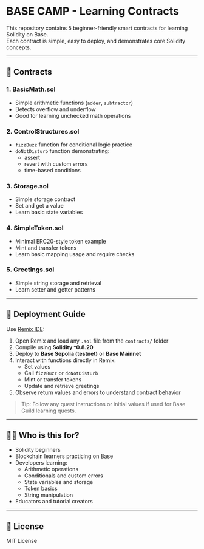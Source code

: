 # BASE CAMP - Learning Contracts

This repository contains 5 beginner-friendly smart contracts for learning Solidity on Base.  
Each contract is simple, easy to deploy, and demonstrates core Solidity concepts.

---

## 📁 Contracts

### 1. BasicMath.sol
- Simple arithmetic functions (`adder`, `subtractor`)
- Detects overflow and underflow
- Good for learning unchecked math operations

### 2. ControlStructures.sol
- `fizzBuzz` function for conditional logic practice
- `doNotDisturb` function demonstrating:
  - assert
  - revert with custom errors
  - time-based conditions

### 3. Storage.sol
- Simple storage contract
- Set and get a value
- Learn basic state variables

### 4. SimpleToken.sol
- Minimal ERC20-style token example
- Mint and transfer tokens
- Learn basic mapping usage and require checks

### 5. Greetings.sol
- Simple string storage and retrieval
- Learn setter and getter patterns

---

## 🚀 Deployment Guide

Use [Remix IDE](https://remix.ethereum.org/):

1. Open Remix and load any `.sol` file from the `contracts/` folder
2. Compile using **Solidity ^0.8.20**
3. Deploy to **Base Sepolia (testnet)** or **Base Mainnet**
4. Interact with functions directly in Remix:
   - Set values
   - Call `fizzBuzz` or `doNotDisturb`
   - Mint or transfer tokens
   - Update and retrieve greetings
5. Observe return values and errors to understand contract behavior

> Tip: Follow any quest instructions or initial values if used for Base Guild learning quests.

---

## 🧑‍🎓 Who is this for?

- Solidity beginners
- Blockchain learners practicing on Base
- Developers learning:
  - Arithmetic operations
  - Conditionals and custom errors
  - State variables and storage
  - Token basics
  - String manipulation
- Educators and tutorial creators

---

## 🧾 License
MIT License

